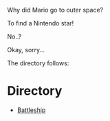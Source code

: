 Why did Mario go to outer space?

To find a Nintendo star!

No..?

Okay, sorry...

The directory follows:

# Directory

- [Battleship](https://github.com/Ayliea/Ayliea-Projects/blob/main/Games/Battleship)
